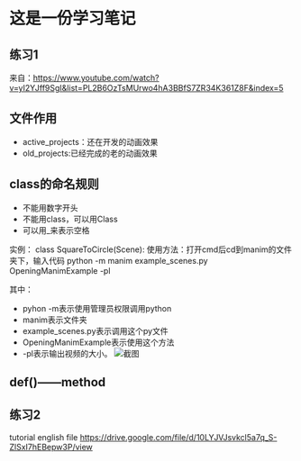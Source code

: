 # 这是一份学习笔记

## 练习1
来自：https://www.youtube.com/watch?v=yI2YJff9SgI&list=PL2B6OzTsMUrwo4hA3BBfS7ZR34K361Z8F&index=5

## 文件作用
+ active_projects：还在开发的动画效果
+ old_projects:已经完成的老的动画效果


## class的命名规则
+ 不能用数字开头
+ 不能用class，可以用Class
+ 可以用_来表示空格

实例：
class SquareToCircle(Scene):
使用方法：打开cmd后cd到manim的文件夹下，输入代码
python -m manim example_scenes.py OpeningManimExample -pl

其中：
+ pyhon -m表示使用管理员权限调用python
+ manim表示文件夹
+ example_scenes.py表示调用这个py文件
+ OpeningManimExample表示使用这个方法
+ -pl表示输出视频的大小。
![截图](C:\Users\wcd\Desktop)

## def()——method


## 练习2
tutorial english file
https://drive.google.com/file/d/10LYJVJsvkcl5a7q_S-ZlSxI7hEBepw3P/view

